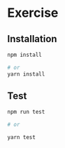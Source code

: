 # Exercise

## Installation

```sh
npm install

# or
yarn install

```

## Test

```sh
npm run test

# or

yarn test
```
